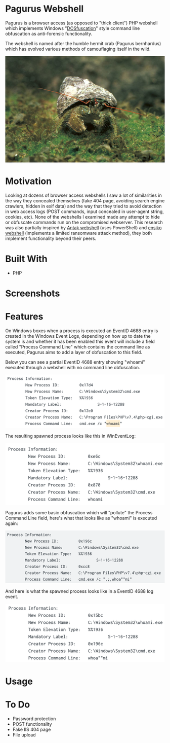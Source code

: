 # Pagurus Webshell

Pagurus is a browser access (as opposed to "thick client") PHP webshell which implements Windows "[DOSfuscation](https://www.fireeye.com/blog/threat-research/2018/03/dosfuscation-exploring-obfuscation-and-detection-techniques.html)" style command line obfuscation as anti-forensic functionality.

The webshell is named after the humble hermit crab (Pagurus bernhardus) which has evolved various methods of camouflaging itself in the wild.

<p align="center">
  <img src="https://raw.githubusercontent.com/diskurse/pagurus-webshell/master/images/pagarus.jpg">
</p>

# Motivation

Looking at dozens of browser access webshells I saw a lot of similarities in the way they concealed themselves (fake 404 page, avoiding search engine crawlers, hidden in exif data) and the way that they tried to avoid detection in web access logs (POST commands, input concealed in user-agent string, cookies, etc). None of the webshells I examined made any attempt to hide or obfuscate commands run on the compromised webserver. This research was also partially inspired by [Antak webshell](https://github.com/samratashok/nishang/tree/master/Antak-WebShell) (uses PowerShell) and [ensiko webshell](http://blog.escanav.com/2020/08/the-ace-in-every-cybercriminals-arsenal-ensiko-malware/) (implements a limited ransomware attack method), they both implement functionality beyond their peers.

# Built With
* PHP

# Screenshots

# Features

On Windows boxes when a process is executed an EventID 4688 entry is created in the Windows Event Logs, depending on how up to date the system is and whether it has been enabled this event will include a field called "Process Command Line" which contains the command line as executed, Pagurus aims to add a layer of obfuscation to this field.

Below you can see a partial EventID 4688 entry showing "whoami" executed through a webshell with no command line obfuscation.

<p align="center">
  <img src="https://github.com/diskurse/pagurus-webshell/blob/master/images/pagu-5.png">
</p>

The resulting spawned process looks like this in WinEventLog:

<p align="center">
  <img src="https://github.com/diskurse/pagurus-webshell/blob/master/images/pagu-1.png">
</p>

Pagurus adds some basic obfuscation which will "pollute" the Process Command Line field, here's what that looks like as "whoami" is executed again:

<p align="center">
  <img src="https://github.com/diskurse/pagurus-webshell/blob/master/images/pagu-3.png">
</p>

And here is what the spawned process looks like in a EventID 4688 log event.

<p align="center">
  <img src="https://github.com/diskurse/pagurus-webshell/blob/master/images/pagu-2.png">
</p>

# Usage

# To Do

* Password protection
* POST functionality
* Fake IIS 404 page
* File upload
